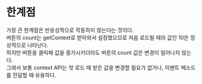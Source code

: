 # 한계점

가장 큰 한계점은 반응성적으로 작동하지 않는다는 것이다.  
버튼의 count는 getContext로 받아와서 설정했으므로 처음 로드될 때의 값인 10은 정상적으로 나타난다.  
하지만 버튼을 클릭해 값을 증가시키더라도 버튼의 count 값은 변경이 일어나지 않는다.  
그래서 보통 context API는 첫 로드 때 받은 값을 변경할 필요가 없거나, 이벤트 메소드를 전달할 때 유용하다.
